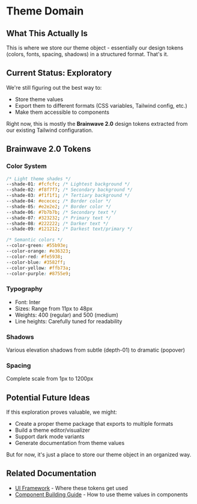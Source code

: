 # Theme Domain

## What This Actually Is

This is where we store our theme object - essentially our design tokens (colors, fonts, spacing, shadows) in a structured format. That's it.

## Current Status: Exploratory

We're still figuring out the best way to:

- Store theme values
- Export them to different formats (CSS variables, Tailwind config, etc.)
- Make them accessible to components

Right now, this is mostly the **Brainwave 2.0** design tokens extracted from our existing Tailwind configuration.

## Brainwave 2.0 Tokens

### Color System

```css
/* Light theme shades */
--shade-01: #fcfcfc; /* Lightest background */
--shade-02: #f8f7f7; /* Secondary background */
--shade-03: #f1f1f1; /* Tertiary background */
--shade-04: #ececec; /* Border color */
--shade-05: #e2e2e2; /* Border color */
--shade-06: #7b7b7b; /* Secondary text */
--shade-07: #323232; /* Primary text */
--shade-08: #222222; /* Darker text */
--shade-09: #121212; /* Darkest text/primary */

/* Semantic colors */
--color-green: #55b93e;
--color-orange: #e36323;
--color-red: #fe5938;
--color-blue: #3582ff;
--color-yellow: #ffb73a;
--color-purple: #8755e9;
```

### Typography

- Font: Inter
- Sizes: Range from 11px to 48px
- Weights: 400 (regular) and 500 (medium)
- Line heights: Carefully tuned for readability

### Shadows

Various elevation shadows from subtle (depth-01) to dramatic (popover)

### Spacing

Complete scale from 1px to 1200px

## Potential Future Ideas

If this exploration proves valuable, we might:

- Create a proper theme package that exports to multiple formats
- Build a theme editor/visualizer
- Support dark mode variants
- Generate documentation from theme values

But for now, it's just a place to store our theme object in an organized way.

## Related Documentation

- [UI Framework](../ui/README.md) - Where these tokens get used
- [Component Building Guide](../ui/COMPONENT_BUILDING_GUIDE.md) - How to use theme values in components
